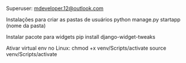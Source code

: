 Superuser: mdeveloper.12@outlook.com

Instalações para criar as pastas de usuários
python manage.py startapp (nome da pasta)

Instalar pacote para widgets 
pip install django-widget-tweaks

Ativar virtual env no Linux: 
chmod +x venv/Scripts/activate
source venv/Scripts/activate

